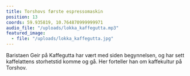 ```yaml
---
title: Torshovs første espressomaskin
position: 13
coords: 59.935819, 10.764870999999971
audio_file: "/uploads/lokka_kaffegutta.mp3"
featured_image: 
  - file: "/uploads/lokka_kaffegutta.jpg"
---
```


Baristaen Geir på Kaffegutta har vært med siden begynnelsen, og har
sett kaffelattens storhetstid komme og gå. Her forteller han om kaffekultur på
Torshov.